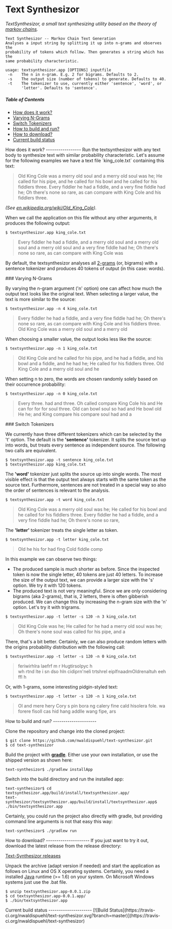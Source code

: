 Text Synthesizor
================

_TextSynthesizor, a small text synthesizing utility based on the theory of [markov chains](http://en.wikipedia.org/wiki/Markov_chain)._

```
Text Synthesizor -- Markov Chain Text Generation
Analyses a input string by splitting it up into n-grams and observes the 
probability of tokens which follow. Then generates a string which has the 
same probability characteristic.

usage: textsynthesizor.app [OPTIONS] inputfile
 -n    The n in n-gram. E.g. 2 for bigrams. Defaults to 2.
 -s    The output size (number of tokens) to generate. Defaults to 40.
 -t    The tokenizer to use, currently either 'sentence', 'word', or
       'letter'. Defaults to 'sentence'.
```

##### Table of Contents  
* [How does it work?](#how_does_it_work)  
 * [Varying N-Grams](#varying_ngrams) 
 * [Switch Tokenizers](#switch_tokenizers) 
* [How to build and run?](#how_to_build_and_run)  
* [How to download?](#how_to_download)  
* [Current build status](#build)  

<a name='how_does_it_work' />
How does it work?
-----------------
Run the textsynthesizor with any text body to synthesize text with similar probability characteristic. Let's assume for the following examples we have a text file `king_cole.txt` containing this text:

> Old King Cole was a merry old soul
> and a merry old soul was he;
> He called for his pipe, and he called for his bowl
> and he called for his fiddlers three.
> Every fiddler he had a fiddle,
> and a very fine fiddle had he;
> Oh there's none so rare, as can compare
> with King Cole and his fiddlers three.

_(See [en.wikipedia.org/wiki/Old_King_Cole](http://en.wikipedia.org/wiki/Old_King_Cole))._

When we call the application on this file without any other arguments, it produces the following output:
```
$ textsynthesizor.app king_cole.txt
```
> Every fiddler he had a fiddle, and a merry old soul and a merry old soul and a merry old soul and a very fine fiddle had he; Oh there's none so rare, as can compare with King Cole was

By default, the textsynthesizor analyses all [2-grams](http://en.wikipedia.org/wiki/N-gram) (or, bigrams) with a sentence tokenizer and produces 40 tokens of output (in this case: words).

<a name='varying_ngrams' />
### Varying N-Grams

By varying the n-gram argument ('n' option) one can affect how much the output text looks like the original text. When selecting a larger value, the text is more similar to the source:
```
$ textsynthesizor.app -n 4 king_cole.txt
```
> Every fiddler he had a fiddle, and a very fine fiddle had he; Oh there's none so rare, as can compare with King Cole and his fiddlers three. Old King Cole was a merry old soul and a merry old

When choosing a smaller value, the output looks less like the source:
```
$ textsynthesizor.app -n 1 king_cole.txt
```
> Old King Cole and he called for his pipe, and he had a fiddle, and his bowl and a fiddle, and he had he; He called for his fiddlers three. Old King Cole and a merry old soul and he

When setting n to zero, the words are chosen randomly solely based on their occurrence probability:
```
$ textsynthesizor.app -n 0 king_cole.txt
```
> Every three. had and three. Oh called compare King Cole his and He can for for for soul three. Old can bowl soul so had and He bowl old He he; and King compare his compare soul had and a

<a name='switch_tokenizers' />
### Switch Tokenizers

We currently have three different tokenizers which can be selected by the 't' option. The default is the **'sentence'** tokenizer. It splits the source text up into words, but treats every sentence as independent source. The following two calls are equivalent.
```
$ textsynthesizor.app -t sentence king_cole.txt
$ textsynthesizor.app king_cole.txt
```

The **'word'** tokenizer just splits the source up into single words. The most visible effect is that the output text always starts with the same token as the source text. Furthermore, sentences are not treated in a special way so also the order of sentences is relevant to the analysis.
```
$ textsynthesizor.app -t word king_cole.txt
```
> Old King Cole was a merry old soul was he; He called for his bowl and he called for his fiddlers three. Every fiddler he had a fiddle, and a very fine fiddle had he; Oh there's none so rare,

The **'letter'** tokenizer treats the single letter as token.
```
$ textsynthesizor.app -t letter king_cole.txt
```
> Old he his for had fing Cold fiddle comp

In this example we can observe two things:

* The produced sample is much shorter as before. Since the inspected token is now the single letter, 40 tokens are just 40 letters. To increase the size of the output text, we can provide a larger size with the 's' option. We try it with 120 tokens.
* The produced text is not very meaningful. Since we are only considering bigrams (aka 2-grams), that is, 2 letters, there is often gibberish produced. We can change this by increasing the n-gram size with the 'n' option. Let's try it with trigrams.

```
$ textsynthesizor.app -t letter -s 120 -n 3 king_cole.txt
```
> Old King Cole was he;
> He called for he had a merry old soul was he;
> Oh there's none soul was called for his pipe, and a

There, that's a bit better. Certainly, we can also produce random letters with the origins probability distribution with the following call:
```
$ textsynthesizor.app -t letter -s 120 -n 0 king_cole.txt
```
> feriwirhlra  laefrf m r Hugtirsolpyc h  
> wh rtnd lte i
> sn
> dso hln cidiprn'neli trtshrel
> eiplfnaadmOldrenaltuh eeh ffl h

Or, with 1-grams, some interesting pidgin-styled text:
```
$ textsynthesizor.app -t letter -s 120 -n 1 king_cole.txt
```
> Ol
> and mere hery Cory s pin bora ng calery fine cald hisolera fole.
> wa forere fisoll cas hid hang addlle wang fipe,
> ars

<a name='how_to_build_and_run' />
How to build and run?
---------------------

Clone the repository and change into the cloned project:
```
$ git clone https://github.com/nwaldispuehl/text-synthesizor.git
$ cd text-synthesizor
``` 

Build the project with [**gradle**](http://www.gradle.org/). Either use your own installation, or use the shipped version as shown here:
```
text-synthesizor$ ./gradlew installApp
``` 

Switch into the build directory and run the installed app:
```
text-synthesizor$ cd textsynthesizor.app/build/install/textsynthesizor.app/
text-synthesizor/textsynthesizor.app/build/install/textsynthesizor.app$ ./bin/textsynthesizor.app
``` 

Certainly, you could run the project also directly with gradle, but providing command line arguments is not that easy this way:
```
text-synthesizor$ ./gradlew run
```

<a name='how_to_download' />
How to download?
---------------------
If you just want to try it out, download the latest release from the release directory:

[Text-Synthesizor releases](https://github.com/nwaldispuehl/text-synthesizor/releases)

Unpack the archive (adapt version if needed) and start the application as follows on Linux and OS X operating systems. Certainly, you need a installed [Java](http://www.java.com/) runtime (>= 1.6) on your system. On Microsoft Windows systems just use the .bat file.

```
$ unzip textsynthesizor.app-0.0.1.zip
$ cd textsynthesizor.app-0.0.1.app/
$ ./bin/textsynthesizor.app
``` 

<a name='build' />
Current build status
---------------------
[![Build Status](https://travis-ci.org/nwaldispuehl/text-synthesizor.svg?branch=master)](https://travis-ci.org/nwaldispuehl/text-synthesizor)

